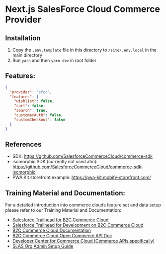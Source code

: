 # Next.js SalesForce Cloud Commerce Provider

## Installation

1. Copy the `.env.template` file in this directory to `/site/.env.local` in the main directory
2. Run `yarn` and then `yarn dev` in root folder

## Features:

```json
{
  "provider": "sfcc",
  "features": {
    "wishlist": false,
    "cart": false,
    "search": true,
    "customerAuth": false,
    "customCheckout": false
  }
}
```

## References

- SDK: https://github.com/SalesforceCommerceCloud/commerce-sdk
- isomorphic SDK (currently not used atm): https://github.com/SalesforceCommerceCloud/commerce-sdk-isomorphic
- PWA Kit storefront example: https://pwa-kit.mobify-storefront.com/

## Training Material and Documentation:

For a detailed introduction into commerce clouds feature set and data setup please refer to our Training Material and Documentation:

- [Salesforce Trailhead for B2C Commerce Cloud](https://trailhead.salesforce.com/en/content/learn/trails/cc-overview)
- [Salesforce Trailhead for Development on B2C Commerce Cloud](https://trailhead.salesforce.com/en/content/learn/trails/develop-for-commerce-cloud)
- [B2C Commerce Cloud Documentation](https://documentation.b2c.commercecloud.salesforce.com/DOC1/index.jsp)
- [B2C Commerce Cloud Open Commerce API Doc](https://documentation.b2c.commercecloud.salesforce.com/DOC1/topic/com.demandware.dochelp/OCAPI/current/usage/OpenCommerceAPI.html?cp=0_15)
- [Developer Center for Commerce Cloud (Commerce APIs specifically)](https://developer.salesforce.com/docs/commerce/commerce-api/overview)
- [SLAS Org Admin Setup Guide](https://developer.salesforce.com/docs/commerce/commerce-api/references?meta=slas-admin:Summary)
